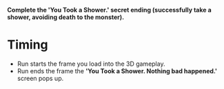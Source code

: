 **Complete the 'You Took a Shower.' secret ending (successfully take a shower, avoiding death to the monster).**

# Timing

- Run starts the frame you load into the 3D gameplay.
- Run ends the frame the **'You Took a Shower. Nothing bad happened.'** screen pops up.